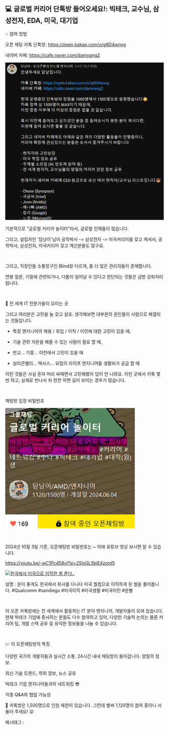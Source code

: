 ## 💻 글로벌 커리어 단톡방 들어오세요!: 빅테크, 교수님, 삼성전자, EDA, 미국, 대기업

💡 참여 방법

오픈 채팅 카톡 단톡방: https://open.kakao.com/o/g6D4wnvg

네이버 카페: https://cafe.naver.com/damnang2

![0](./asset/0.png)

기본적으로 "글로벌 커리어 놀이터"라서, 글로벌 인재들이 많습니다.

그리고, 설립자인 '담낭이'님이 공학박사 -> 삼성전자 -> 미국커리어를 갖고 계셔서, 공학박사, 삼성전자, 미국커리어 갖고 계신분들도 많구요.

​

그리고, 직장인들 소통창구인 Blind랑 다르게, 좀 더 많은 관리자들이 존재합니다.

연봉 질문, 기밀에 관련되거나, 다툼이 일어날 수 있다고 판단되는 것들은 금방 강퇴처리 됩니다.

​

🚀 전 세계 IT 전문가들이 모이는 곳

그리고 여러분은 고민을 늘 갖고 살죠. 생각해보면 대부분의 원인들이 사람으로 해결되는 것들입니다.

- 특정 엔지니어의 채용 / 취업 / 이직 / 이민에 대한 고민이 있을 때,

- 기술 관련 자문을 해줄 수 있는 사람이 필요 할 때,

- 판교... 기흥... 이천에서 고민이 있을 때

- 실리콘밸리... 텍사스... 유럽의 라이프 엔지니어들 생활비가 궁금 할 때

이런 것들은 사실 혼자 머리 싸매면서 고민해봤자 답이 안 나와요. 이런 곳에서 카톡 몇 번 하고, 실제로 만나서 차 한잔 하면 길이 보이는 경우가 많습니다.

​

채팅방 입장 비밀번호

![1](./asset/1.png)

​

2024년 10월 3일 기준, 오픈채팅방 비밀번호는 ~ 아래 유튜브 영상 보시면 알 수 있습니다.

https://youtu.be/-wC1Pc458vI?si=25IsGL5biE4zord5

[![한국에서 미국으로 이직한 썰 푼다..](https://i.ytimg.com/vi/-wC1Pc458vI/hqdefault.jpg)](https://youtu.be/-wC1Pc458vI?si=25IsGL5biE4zord5)

설명 : 운이 좋게도 한국에서 회사를 다니다 미국 퀄컴으로 이직하게 된 썰을 풀어봅니다. #Qualcomm #sandiego #미국이직 #미국생활 #미국이민 #운빨

​

이 오픈 카톡방에는 전 세계에서 활동하는 IT 분야 엔지니어, 개발자들이 모여 있습니다. 현재 빅테크 기업에 종사하는 분들도 다수 참여하고 있어, 다양한 기술적 논의는 물론 커리어 팁, 개발 스택 공유 등 유익한 정보들을 나눌 수 있습니다.

​

📈 이 오픈채팅방의 특징

다양한 국가의 개발자들과 실시간 소통. 24시간 내내 채팅방이 돌아갑니다. 양질의 정보.

최신 기술 트렌드, 학회 정보, 뉴스  공유

빅테크 기업 엔지니어들과의 네트워킹 😎

각종 Q&A와 협업 가능성

📢 카톡방은 1,500명으로 인원 제한이 있습니다. 그런데 벌써 1,120명이 참여 중이니 서둘러 주세요! 😲

 해시태그 : 